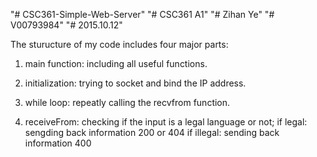 "# CSC361-Simple-Web-Server" 
"# CSC361 A1" 
"# Zihan Ye" 
"# V00793984" 
"# 2015.10.12" 


The sturucture of my code includes four major parts:


1. main function: including all useful functions.

2. initialization: trying to socket and bind the IP address.

3. while loop: repeatly calling the recvfrom function.

4. receiveFrom: checking if the input is a legal language or not;
			if legal: sengding back information 200 or 404
			if illegal: sending back information 400 

